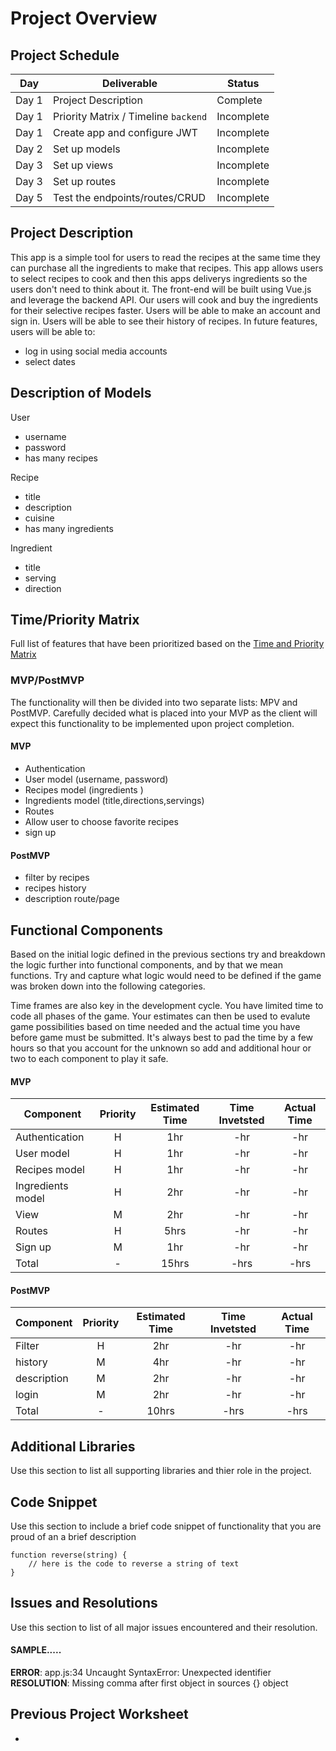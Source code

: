 # Project Overview

## Project Schedule

|  Day | Deliverable | Status
|---|---| ---|
|Day 1| Project Description | Complete
|Day 1| Priority Matrix / Timeline `backend`| Incomplete
|Day 1| Create app and configure JWT | Incomplete
|Day 2| Set up models | Incomplete
|Day 3| Set up views | Incomplete
|Day 3| Set up routes| Incomplete
|Day 5| Test the endpoints/routes/CRUD | Incomplete

## Project Description

This app is a simple tool for users to read the recipes at the same time they can purchase all the ingredients to make that recipes.
This app allows users to select recipes to cook and then this apps deliverys ingredients so the users don't need to think about it.
The front-end will be built using Vue.js and leverage the backend API.
Our users will cook and buy the ingredients for their selective recipes faster.
Users will be able to make an account and sign in. 
Users will be able to see their history of recipes.
In future features, users will be able to: 
- log in using social media accounts
- select dates 

## Description of Models
User
- username
- password
- has many recipes

Recipe
- title
- description
- cuisine
- has many ingredients

Ingredient
- title
- serving
- direction

## Time/Priority Matrix 

Full list of features that have been prioritized based on the [Time and Priority Matrix](https://res.cloudinary.com/dcrioc0sw/image/upload/v1600131383/Screen_Shot_2020-09-14_at_8.55.55_PM_xnn5rc.png)

### MVP/PostMVP

The functionality will then be divided into two separate lists: MPV and PostMVP.  Carefully decided what is placed into your MVP as the client will expect this functionality to be implemented upon project completion.  

#### MVP

- Authentication
- User model (username, password)
- Recipes model (ingredients )
- Ingredients model (title,directions,servings)
- Routes
- Allow user to choose favorite recipes
-  sign up

#### PostMVP 

- filter by recipes
- recipes history
-  description route/page


## Functional Components

Based on the initial logic defined in the previous sections try and breakdown the logic further into functional components, and by that we mean functions.  Try and capture what logic would need to be defined if the game was broken down into the following categories.

Time frames are also key in the development cycle.  You have limited time to code all phases of the game.  Your estimates can then be used to evalute game possibilities based on time needed and the actual time you have before game must be submitted. It's always best to pad the time by a few hours so that you account for the unknown so add and additional hour or two to each component to play it safe.

#### MVP
| Component | Priority | Estimated Time | Time Invetsted | Actual Time |
| --- | :---: |  :---: | :---: | :---: |
| Authentication | H | 1hr | -hr | -hr|
| User model | H | 1hr | -hr | -hr|
| Recipes model | H | 1hr | -hr | -hr|
| Ingredients model | H | 2hr| -hr | -hr |
|  View| M | 2hr | -hr | -hr|
| Routes | H | 5hrs| -hr | -hr |
| Sign up  | M | 1hr | -hr | -hr|
| Total | - | 15hrs| -hrs | -hrs |

#### PostMVP
| Component | Priority | Estimated Time | Time Invetsted | Actual Time |
| --- | :---: |  :---: | :---: | :---: |
| Filter | H | 2hr | -hr | -hr|
| history | M | 4hr | -hr | -hr|
|  description | M | 2hr | -hr | -hr|
|   login | M | 2hr | -hr | -hr|
| Total | - | 10hrs| -hrs | -hrs |

## Additional Libraries
 Use this section to list all supporting libraries and thier role in the project. 

## Code Snippet

Use this section to include a brief code snippet of functionality that you are proud of an a brief description  

```
function reverse(string) {
	// here is the code to reverse a string of text
}
```

## Issues and Resolutions
 Use this section to list of all major issues encountered and their resolution.

#### SAMPLE.....
**ERROR**: app.js:34 Uncaught SyntaxError: Unexpected identifier                                
**RESOLUTION**: Missing comma after first object in sources {} object

## Previous Project Worksheet
 - 
